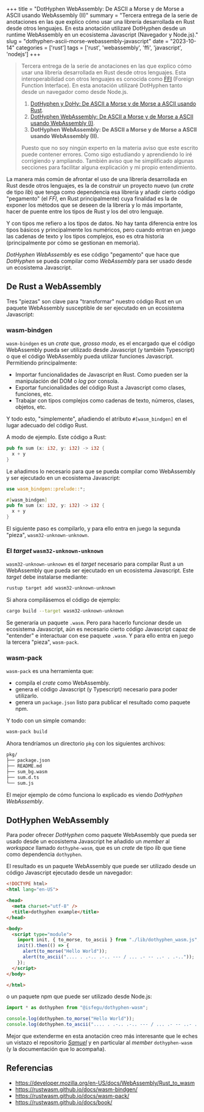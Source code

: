 +++
title = "DotHyphen WebAssembly: De ASCII a Morse y de Morse a ASCII usando WebAssembly (II)"
summary = "Tercera entrega de la serie de anotaciones en las que explico cómo usar una librería desarrollada en Rust desde otros lenguajes. En esta anotación utilizaré DotHyphen desde un runtime WebAssembly en un ecosistema Javascript (Navegador y Node.js)."
slug = "dothyphen-ascii-morse-webassembly-javascript"
date = "2023-10-14"
categories = ['rust']
tags = ['rust', 'webassembly', 'ffi', 'javascript', 'nodejs']
+++

> Tercera entrega de la serie de anotaciones en las que explico cómo usar una librería desarrollada en Rust desde otros lenguajes. Esta interoperabilidad con otros lenguajes es conocida como [FFI](https://en.wikipedia.org/wiki/Foreign_function_interface) (Foreign Function Interface). En esta anotación utilizaré DotHyphen tanto desde un navegador como desde Node.js.
>
> 1. [DotHyphen y DoHy: De ASCII a Morse y de Morse a ASCII usando Rust](/dothyphen-dohy-ascii-morse-rust/).
> 2. [DotHyphen WebAssembly: De ASCII a Morse y de Morse a ASCII usando WebAssembly (I)](/dothyphen-ascii-morse-rust-webassembly-wasi/).
> 3. __DotHyphen WebAssembly: De ASCII a Morse y de Morse a ASCII usando WebAssembly (II).__
>
> Puesto que no soy ningún experto en la materia aviso que este escrito puede contener errores. Como sigo estudiando y aprendiendo lo iré corrigiendo y ampliando. También aviso que he simplificado algunas secciones para facilitar alguna explicación y mi propio entendimiento.

La manera más común de afrontar el uso de una librería desarrollada en Rust desde otros lenguajes, es la de construir un proyecto nuevo (un _crate_ de tipo _lib_) que tenga como dependencia esa librería y añadir cierto código "pegamento" (el _FFI_, en Rust principalmente) cuya finalidad es la de exponer los métodos que se deseen de la librería y lo más importante, hacer de puente entre los tipos de Rust y los del otro lenguaje.

Y con tipos me refiero a los tipos de datos. No hay tanta diferencia entre los tipos básicos y principalmente los numéricos, pero cuando entran en juego las cadenas de texto y los tipos complejos, eso es otra historia (principalmente por cómo se gestionan en memoria).

_DotHyphen WebAssembly_ es ese código "pegamento" que hace que _DotHyphen_ se pueda compilar como _WebAssembly_ para ser usado desde un ecosistema Javascript.

## De Rust a WebAssembly

Tres "piezas" son clave para "transformar" nuestro código Rust en un paquete WebAssembly susceptible de ser ejecutado en un ecosistema Javascript:

### wasm-bindgen

`wasm-bindgen` es un _crate_ que, _grosso modo_, es el encargado que el código WebAssembly pueda ser utilizado desde Javascript (y también Typescript) o que el código WebAssembly pueda utilizar funciones Javascript. Permitiendo principalmente:

* Importar funcionalidades de Javascript en Rust. Como pueden ser la manipulación del DOM o _log_ por consola.
* Exportar funcionalidades del código Rust a Javascript como clases, funciones, etc.
* Trabajar con tipos complejos como cadenas de texto, números, clases, objetos, etc.

Y todo esto, "simplemente", añadiendo el atributo `#[wasm_bindgen]` en el lugar adecuado del código Rust.

A modo de ejemplo. Este código a Rust:

```rust
pub fn sum (x: i32, y: i32) -> i32 {
  x + y
}
```

Le añadimos lo necesario para que se pueda compilar como WebAssembly y ser ejecutado en un ecosistema Javascript:

```rust
use wasm_bindgen::prelude::*;

#[wasm_bindgen]
pub fn sum (x: i32, y: i32) -> i32 {
  x + y
}
```

El siguiente paso es compilarlo, y para ello entra en juego la segunda "pieza", `wasm32-unknown-unknown`.

### El _target_ `wasm32-unknown-unknown`

`wasm32-unknown-unknown` es el _target_ necesario para compilar Rust a un WebAssembly que pueda ser ejecutado en un ecosistema Javascript. Este _target_ debe instalarse mediante:

```bash
rustup target add wasm32-unknown-unknown
```

Si ahora compilásemos el código de ejemplo:

```bash
cargo build --target wasm32-unknown-unknown
```

Se generaría un paquete `.wasm`. Pero para hacerlo funcionar desde un ecosistema Javascript, aún es necesario cierto código Javascript capaz de "entender" e interactuar con ese paquete `.wasm`. Y para ello entra en juego la tercera "pieza", `wasm-pack`.

### wasm-pack

`wasm-pack` es una herramienta que:

* compila el _crate_ como WebAssembly.
* genera el código Javascript (y Typescript) necesario para poder utilizarlo.
* genera un `package.json` listo para publicar el resultado como paquete npm.

Y todo con un simple comando:

```bash
wasm-pack build
```

Ahora tendríamos un directorio `pkg` con los siguientes archivos:

```txt
pkg/
├── package.json
├── README.md
├── sum_bg.wasm
├── sum.d.ts
└── sum.js
```

El mejor ejemplo de cómo funciona lo explicado es viendo _DotHyphen WebAssembly_.

## DotHyphen WebAssembly

Para poder ofrecer _DotHyphen_ como paquete WebAssembly que pueda ser usado desde un ecosistema Javascript he añadido un _member_ al _workspace_ llamado `dothyphe-wasm`, que es un _crate_ de tipo _lib_ que tiene como dependencia `dothyphen`.

El resultado es un paquete WebAssembly que puede ser utilizado desde un código Javascript ejecutado desde un navegador:

```html
<!DOCTYPE html>
<html lang="en-US">

<head>
  <meta charset="utf-8" />
  <title>dothyphen example</title>
</head>

<body>
  <script type="module">
    import init, { to_morse, to_ascii } from "./lib/dothyphen_wasm.js";
    init().then(() => {
      alert(to_morse("Hello World"));
      alert(to_ascii(".... . .-.. .-.. --- / ... .- -- ..- . .-.."));
    });
  </script>
</body>

</html>
```

 o un paquete npm que puede ser utilizado desde Node.js:

 ```javascript
import * as dothyphen from "@isfegu/dothyphen-wasm";

console.log(dothyphen.to_morse("Hello World"));
console.log(dothyphen.to_ascii(".... . .-.. .-.. --- / ... .- -- ..- . .-.."));
 ```

Mejor que extenderme en esta anotación creo más interesante que le eches un vistazo el repositorio [_Samuel_](https://github.com/isfegu/samuel) y en particular al _member_ `dothyphen-wasm` (y la documentación que lo acompaña).

## Referencias

* <https://developer.mozilla.org/en-US/docs/WebAssembly/Rust_to_wasm>
* <https://rustwasm.github.io/docs/wasm-bindgen/>
* <https://rustwasm.github.io/docs/wasm-pack/>
* <https://rustwasm.github.io/docs/book/>
